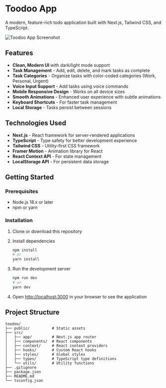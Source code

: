 # Toodoo App

A modern, feature-rich todo application built with Next.js, Tailwind CSS, and TypeScript.

![Toodoo App Screenshot](public/screenshots/toodoo-preview.png)

## Features

- **Clean, Modern UI** with dark/light mode support
- **Task Management** - Add, edit, delete, and mark tasks as complete
- **Task Categories** - Organize tasks with color-coded categories (Work, Personal, Urgent)
- **Voice Input Support** - Add tasks using voice commands
- **Mobile Responsive Design** - Works on all device sizes
- **Smooth Animations** - Enhanced user experience with subtle animations
- **Keyboard Shortcuts** - For faster task management
- **Local Storage** - Tasks persist between sessions

## Technologies Used

- **Next.js** - React framework for server-rendered applications
- **TypeScript** - Type safety for better development experience
- **Tailwind CSS** - Utility-first CSS framework
- **Framer Motion** - Animation library for React
- **React Context API** - For state management
- **LocalStorage API** - For persistent data storage

## Getting Started

### Prerequisites

- Node.js 18.x or later
- npm or yarn

### Installation

1. Clone or download this repository
   
2. Install dependencies
   ```bash
   npm install
   # or
   yarn install
   ```

3. Run the development server
   ```bash
   npm run dev
   # or
   yarn dev
   ```

4. Open [http://localhost:3000](http://localhost:3000) in your browser to see the application

## Project Structure

```
toodoo/
├── public/          # Static assets
├── src/
│   ├── app/         # Next.js app router
│   ├── components/  # React components
│   ├── context/     # React context providers
│   ├── hooks/       # Custom React hooks
│   ├── styles/      # Global styles
│   ├── types/       # TypeScript type definitions
│   └── utils/       # Utility functions
├── .gitignore
├── package.json
├── README.md
└── tsconfig.json
```
